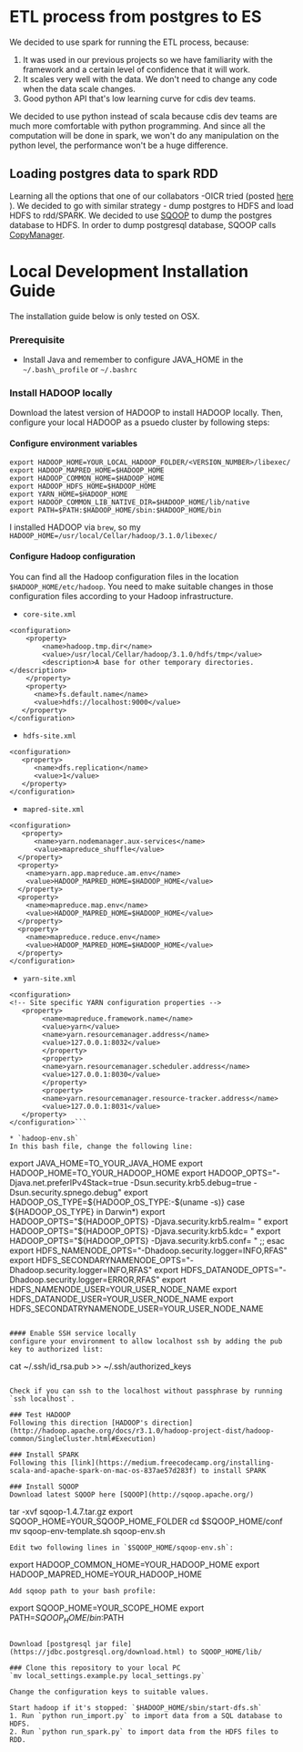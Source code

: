 # ETL process from postgres to ES
We decided to use spark for running the ETL process, because:
1. It was used in our previous projects so we have familiarity with the framework and a certain level of confidence that it will work.
2. It scales very well with the data. We don't need to change any code when the data scale changes.
3. Good python API that's low learning curve for cdis dev teams.

We decided to use python instead of scala because cdis dev teams are much more comfortable with python programming. And since all the computation will be done in spark, we won't do any manipulation on the python level, the performance won't be a huge difference.

## Loading postgres data to spark RDD
Learning all the options that one of our collabators -OICR tried (posted [here](https://softeng.oicr.on.ca/grant_guo/2017/08/14/spark/) ). We decided to go with similar strategy - dump postgres to HDFS and load HDFS to rdd/SPARK.
We decided to use [SQOOP](https://github.com/apache/sqoop) to dump the postgres database to HDFS. In order to dump postgresql database, SQOOP calls [CopyManager](https://jdbc.postgresql.org/documentation/publicapi/org/postgresql/copy/CopyManager.html).

# Local Development Installation Guide
The installation guide below is only tested on OSX.

### Prerequisite

- Install Java and remember to configure JAVA\_HOME in the `~/.bash\_profile` or `~/.bashrc`

### Install HADOOP locally
Download the latest version of HADOOP to install HADOOP locally. Then, configure your local HADOOP as a psuedo cluster by following steps:

#### Configure environment variables

```
export HADOOP_HOME=YOUR_LOCAL_HADOOP_FOLDER/<VERSION_NUMBER>/libexec/
export HADOOP_MAPRED_HOME=$HADOOP_HOME
export HADOOP_COMMON_HOME=$HADOOP_HOME
export HADOOP_HDFS_HOME=$HADOOP_HOME
export YARN_HOME=$HADOOP_HOME
export HADOOP_COMMON_LIB_NATIVE_DIR=$HADOOP_HOME/lib/native
export PATH=$PATH:$HADOOP_HOME/sbin:$HADOOP_HOME/bin
```

I installed HADOOP via `brew`, so my `HADOOP_HOME=/usr/local/Cellar/hadoop/3.1.0/libexec/`

#### Configure Hadoop configuration
You can find all the Hadoop configuration files in the location `$HADOOP_HOME/etc/hadoop`. You need to make suitable changes in those configuration files according to your Hadoop infrastructure.
* `core-site.xml`
```
<configuration>
    <property>
        <name>hadoop.tmp.dir</name>
        <value>/usr/local/Cellar/hadoop/3.1.0/hdfs/tmp</value>
        <description>A base for other temporary directories.</description>
    </property>
    <property>
      <name>fs.default.name</name>
      <value>hdfs://localhost:9000</value>
   </property>
</configuration>
```
* `hdfs-site.xml`
```
<configuration>
   <property>
      <name>dfs.replication</name>
      <value>1</value>
   </property>
</configuration>
```
* `mapred-site.xml`
```
<configuration>
   <property>
      <name>yarn.nodemanager.aux-services</name>
      <value>mapreduce_shuffle</value>
  </property>
  <property>
    <name>yarn.app.mapreduce.am.env</name>
    <value>HADOOP_MAPRED_HOME=$HADOOP_HOME</value>
  </property>
  <property>
    <name>mapreduce.map.env</name>
    <value>HADOOP_MAPRED_HOME=$HADOOP_HOME</value>
  </property>
  <property>
    <name>mapreduce.reduce.env</name>
    <value>HADOOP_MAPRED_HOME=$HADOOP_HOME</value>
  </property>
</configuration>
```
* `yarn-site.xml`
```
<configuration>
<!-- Site specific YARN configuration properties -->
   <property>
        <name>mapreduce.framework.name</name>
        <value>yarn</value>
        <name>yarn.resourcemanager.address</name>
        <value>127.0.0.1:8032</value>
        </property>
        <property>
        <name>yarn.resourcemanager.scheduler.address</name>
        <value>127.0.0.1:8030</value>
        </property>
        <property>
        <name>yarn.resourcemanager.resource-tracker.address</name>
        <value>127.0.0.1:8031</value>
   </property>
</configuration>```

* `hadoop-env.sh`
In this bash file, change the following line:
```
export JAVA_HOME=TO_YOUR_JAVA_HOME
export HADOOP_HOME=TO_YOUR_HADOOP_HOME
export HADOOP_OPTS="-Djava.net.preferIPv4Stack=true -Dsun.security.krb5.debug=true -Dsun.security.spnego.debug"
export HADOOP_OS_TYPE=${HADOOP_OS_TYPE:-$(uname -s)}
case ${HADOOP_OS_TYPE} in
  Darwin*)
    export HADOOP_OPTS="${HADOOP_OPTS} -Djava.security.krb5.realm= "
    export HADOOP_OPTS="${HADOOP_OPTS} -Djava.security.krb5.kdc= "
    export HADOOP_OPTS="${HADOOP_OPTS} -Djava.security.krb5.conf= "
  ;;
esac
export HDFS_NAMENODE_OPTS="-Dhadoop.security.logger=INFO,RFAS"
export HDFS_SECONDARYNAMENODE_OPTS="-Dhadoop.security.logger=INFO,RFAS"
export HDFS_DATANODE_OPTS="-Dhadoop.security.logger=ERROR,RFAS"
export HDFS_NAMENODE_USER=YOUR_USER_NODE_NAME
export HDFS_DATANODE_USER=YOUR_USER_NODE_NAME
export HDFS_SECONDATRYNAMENODE_USER=YOUR_USER_NODE_NAME
```

#### Enable SSH service locally
configure your environment to allow localhost ssh by adding the pub key to authorized list:
```
cat ~/.ssh/id_rsa.pub >> ~/.ssh/authorized_keys
```

Check if you can ssh to the localhost without passphrase by running `ssh localhost`.

### Test HADOOP
Following this direction [HADOOP's direction](http://hadoop.apache.org/docs/r3.1.0/hadoop-project-dist/hadoop-common/SingleCluster.html#Execution)

### Install SPARK
Following this [link](https://medium.freecodecamp.org/installing-scala-and-apache-spark-on-mac-os-837ae57d283f) to install SPARK

### Install SQOOP
Download latest SQOOP here [SQOOP](http://sqoop.apache.org/)
```
tar -xvf sqoop-1.4.7.tar.gz
export SQOOP_HOME=YOUR_SQOOP_HOME_FOLDER
cd $SQOOP_HOME/conf
mv sqoop-env-template.sh sqoop-env.sh
```
Edit two following lines in `$SQOOP_HOME/sqoop-env.sh`:
```
export HADOOP_COMMON_HOME=YOUR_HADOOP_HOME 
export HADOOP_MAPRED_HOME=YOUR_HADOOP_HOME
```
Add sqoop path to your bash profile:
```
export SQOOP_HOME=YOUR_SCOPE_HOME
export PATH=$SQOOP_HOME/bin:$PATH
```

Download [postgresql jar file](https://jdbc.postgresql.org/download.html) to SQOOP_HOME/lib/

### Clone this repository to your local PC
`mv local_settings.example.py local_settings.py`

Change the configuration keys to suitable values.

Start hadoop if it's stopped: `$HADOOP_HOME/sbin/start-dfs.sh`
1. Run `python run_import.py` to import data from a SQL database to HDFS.
2. Run `python run_spark.py` to import data from the HDFS files to RDD.
